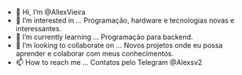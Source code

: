 - 👋 Hi, I’m @AllexVieira
- 👀 I’m interested in ... Programação, hardware e tecnologias novas e interessantes.
- 🌱 I’m currently learning ... Programação para backend.
- 💞️ I’m looking to collaborate on ... Novos projetos onde eu possa aprender e colaborar com meus conhecimentos.
- 📫 How to reach me ... Contatos pelo Telegram @Alexsv2

<!---
AllexVieira/AllexVieira is a ✨ special ✨ repository because its `README.md` (this file) appears on your GitHub profile.
You can click the Preview link to take a look at your changes.
--->
